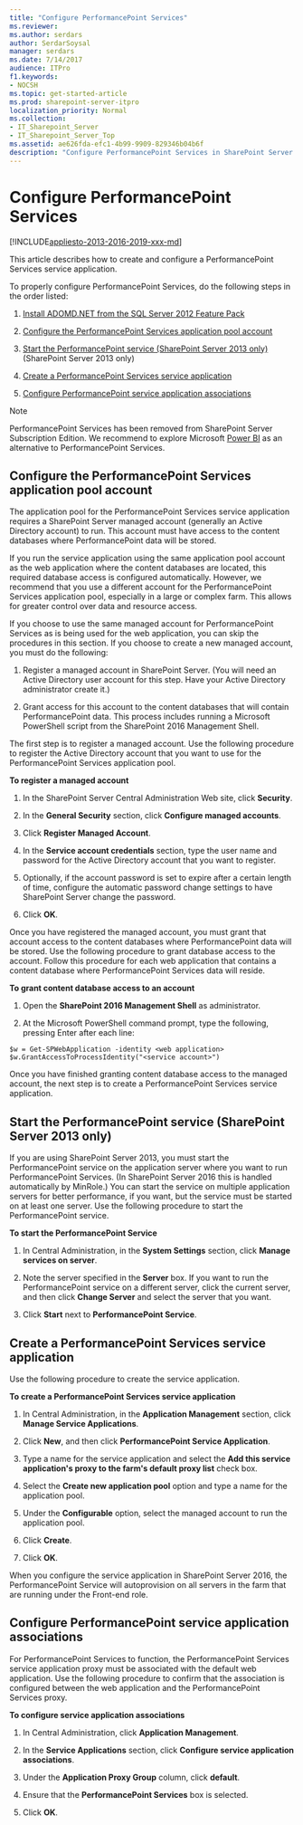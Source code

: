 ```yaml
---
title: "Configure PerformancePoint Services"
ms.reviewer: 
ms.author: serdars
author: SerdarSoysal
manager: serdars
ms.date: 7/14/2017
audience: ITPro
f1.keywords:
- NOCSH
ms.topic: get-started-article
ms.prod: sharepoint-server-itpro
localization_priority: Normal
ms.collection:
- IT_Sharepoint_Server
- IT_Sharepoint_Server_Top
ms.assetid: ae626fda-efc1-4b99-9909-829346b04b6f
description: "Configure PerformancePoint Services in SharePoint Server."
---
```


# Configure PerformancePoint Services

[!INCLUDE[appliesto-2013-2016-2019-xxx-md](../includes/appliesto-2013-2016-2019-xxx-md.md)]
  
This article describes how to create and configure a PerformancePoint Services service application.
  
To properly configure PerformancePoint Services, do the following steps in the order listed: 
  
1. [Install ADOMD.NET from the SQL Server 2012 Feature Pack](https://go.microsoft.com/fwlink/p/?LinkId=275448)
    
2. [Configure the PerformancePoint Services application pool account](configure-performancepoint-services.md#section1)
    
3. [Start the PerformancePoint service (SharePoint Server 2013 only)](#section2) (SharePoint Server 2013 only) 
    
4. [Create a PerformancePoint Services service application](configure-performancepoint-services.md#section3)
    
5. [Configure PerformancePoint service application associations](#section4)

> [!NOTE]
> PerformancePoint Services has been removed from SharePoint Server Subscription Edition. We recommend to explore Microsoft [Power BI](https://powerbi.microsoft.com/) as an alternative to PerformancePoint Services.

## Configure the PerformancePoint Services application pool account
<a name="section1"> </a>

The application pool for the PerformancePoint Services service application requires a SharePoint Server managed account (generally an Active Directory account) to run. This account must have access to the content databases where PerformancePoint data will be stored.
  
If you run the service application using the same application pool account as the web application where the content databases are located, this required database access is configured automatically. However, we recommend that you use a different account for the PerformancePoint Services application pool, especially in a large or complex farm. This allows for greater control over data and resource access.
  
If you choose to use the same managed account for PerformancePoint Services as is being used for the web application, you can skip the procedures in this section. If you choose to create a new managed account, you must do the following:
  
1. Register a managed account in SharePoint Server. (You will need an Active Directory user account for this step. Have your Active Directory administrator create it.)
    
2. Grant access for this account to the content databases that will contain PerformancePoint data. This process includes running a Microsoft PowerShell script from the SharePoint 2016 Management Shell.
    
The first step is to register a managed account. Use the following procedure to register the Active Directory account that you want to use for the PerformancePoint Services application pool.
  
 **To register a managed account**
  
1. In the SharePoint Server Central Administration Web site, click **Security**.
    
2. In the **General Security** section, click **Configure managed accounts**.
    
3. Click **Register Managed Account**.
    
4. In the **Service account credentials** section, type the user name and password for the Active Directory account that you want to register. 
    
5. Optionally, if the account password is set to expire after a certain length of time, configure the automatic password change settings to have SharePoint Server change the password.
    
6. Click **OK**.
    
Once you have registered the managed account, you must grant that account access to the content databases where PerformancePoint data will be stored. Use the following procedure to grant database access to the account. Follow this procedure for each web application that contains a content database where PerformancePoint Services data will reside.
  
 **To grant content database access to an account**
  
1. Open the **SharePoint 2016 Management Shell** as administrator. 
    
2. At the Microsoft PowerShell command prompt, type the following, pressing Enter after each line:
    
  ```
  $w = Get-SPWebApplication -identity <web application>
  $w.GrantAccessToProcessIdentity("<service account>")
  ```

Once you have finished granting content database access to the managed account, the next step is to create a PerformancePoint Services service application.
  
## Start the PerformancePoint service (SharePoint Server 2013 only)
<a name="section2"> </a>

If you are using SharePoint Server 2013, you must start the PerformancePoint service on the application server where you want to run PerformancePoint Services. (In SharePoint Server 2016 this is handled automatically by MinRole.) You can start the service on multiple application servers for better performance, if you want, but the service must be started on at least one server. Use the following procedure to start the PerformancePoint service.
  
 **To start the PerformancePoint Service**
  
1. In Central Administration, in the **System Settings** section, click **Manage services on server**.
    
2. Note the server specified in the **Server** box. If you want to run the PerformancePoint service on a different server, click the current server, and then click **Change Server** and select the server that you want. 
    
3. Click **Start** next to **PerformancePoint Service**.
    
## Create a PerformancePoint Services service application
<a name="section3"> </a>

Use the following procedure to create the service application.
  
 **To create a PerformancePoint Services service application**
  
1. In Central Administration, in the **Application Management** section, click **Manage Service Applications**.
    
2. Click **New**, and then click **PerformancePoint Service Application**.
    
3. Type a name for the service application and select the **Add this service application's proxy to the farm's default proxy list** check box. 
    
4. Select the **Create new application pool** option and type a name for the application pool. 
    
5. Under the **Configurable** option, select the managed account to run the application pool. 
    
6. Click **Create**.
    
7. Click **OK**.
    
When you configure the service application in SharePoint Server 2016, the PerformancePoint Service will autoprovision on all servers in the farm that are running under the Front-end role.
  
## Configure PerformancePoint service application associations
<a name="section4"> </a>

For PerformancePoint Services to function, the PerformancePoint Services service application proxy must be associated with the default web application. Use the following procedure to confirm that the association is configured between the web application and the PerformancePoint Services proxy.
  
 **To configure service application associations**
  
1. In Central Administration, click **Application Management**.
    
2. In the **Service Applications** section, click **Configure service application associations**.
    
3. Under the **Application Proxy Group** column, click **default**.
    
4. Ensure that the **PerformancePoint Services** box is selected. 
    
5. Click **OK**.
    

